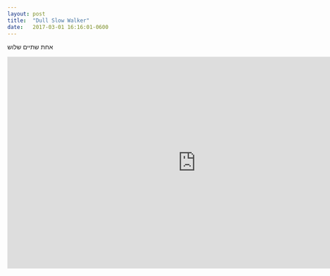 ```yaml
---
layout: post
title:  "Dull Slow Walker"
date:   2017-03-01 16:16:01-0600
---
```


אחת שתיים שלוש

<iframe width="854" height="480" src="https://www.youtube.com/embed/idr9mz18nVU" frameborder="0" allowfullscreen></iframe>
